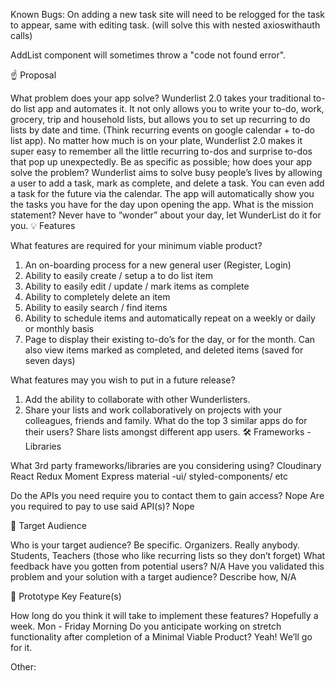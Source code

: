 Known Bugs:
On adding a new task site will need to be relogged for the task to appear, same with editing task. (will solve this with nested axioswithauth calls)

AddList component will sometimes throw a "code not found error".



☝️ Proposal

What problem does your app solve?
Wunderlist 2.0 takes your traditional to-do list app and automates it. It not only allows you to write your to-do, work, grocery, trip and household lists, but allows you to set up recurring to do lists by date and time. (Think recurring events on google calendar + to-do list app). No matter how much is on your plate, Wunderlist 2.0 makes it super easy to remember all the little recurring to-dos and surprise to-dos that pop up unexpectedly.
Be as specific as possible; how does your app solve the problem?
Wunderlist aims to solve busy people’s lives by allowing a user to add a task, mark as complete, and delete a task. You can even add a task for the future via the calendar. The app will automatically show you the tasks you have for the day upon opening the app.
What is the mission statement?
Never have to “wonder” about your day, let WunderList do it for you.
💡 Features

What features are required for your minimum viable product?
 1. An on-boarding process for a new general user (Register, Login)
 3. Ability to easily create / setup a to do list item
 4. Ability to easily edit / update / mark items as complete
 5. Ability to completely delete an item
 6. Ability to easily search / find items
 7. Ability to schedule items and automatically repeat on a weekly or daily or monthly basis
 8. Page to display their existing to-do’s for the day, or for the month. Can also view items marked as completed, and deleted items (saved for seven days)

What features may you wish to put in a future release?
1. Add the ability to collaborate with other Wunderlisters.
2. Share your lists and work collaboratively on projects with your colleagues, friends and family.
What do the top 3 similar apps do for their users?
Share lists amongst different app users.
🛠 Frameworks - Libraries

What 3rd party frameworks/libraries are you considering using?
Cloudinary
React
Redux
Moment 
Express
material -ui/ styled-components/ etc



Do the APIs you need require you to contact them to gain access?
Nope
Are you required to pay to use said API(s)?
Nope

🎯 Target Audience

Who is your target audience? Be specific.
Organizers. Really anybody. Students, Teachers (those who like recurring lists so they don’t forget)
What feedback have you gotten from potential users?
N/A
Have you validated this problem and your solution with a target audience? Describe how,
N/A

🔑 Prototype Key Feature(s)

How long do you think it will take to implement these features?
Hopefully a week. Mon - Friday Morning
Do you anticipate working on stretch functionality after completion of a Minimal Viable Product?
Yeah! We’ll go for it. 


Other:

